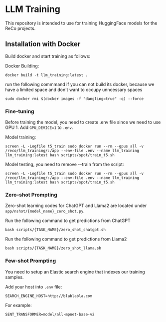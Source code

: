 # LLM Training

This repository is intended to use for training HuggingFace models for the ReCo projects.

## Installation with Docker

Build docker and start training as follows:

Docker Building:

```shell
docker build -t llm_training:latest .
```

run the following commmand if you can not build its docker, because we have a limited space and don't want to occupy
unncessary spaces

```shell
sudo docker rmi $(docker images -f "dangling=true" -q) --force
```

### Fine-tuning

Before training the model, you need to create .env file since we need to use GPU 1. Add `GPU_DEVICE=1` to `.env`.

Model training:

```shell
screen -L -Logfile t5_train sudo docker run --rm --gpus all -v /reco/llm_training/:/app --env-file .env --name llm_training llm_training:latest bash scripts/spot/train_t5.sh
```

Model testing, you need to remove --train from the script:

```shell
screen -L -Logfile t5_train sudo docker run --rm --gpus all -v /reco/llm_training/:/app --env-file .env --name llm_training llm_training:latest bash scripts/spot/train_t5.sh
```

### Zero-shot Prompting

Zero-shot learning codes for ChatGPT and Llama2 are located under `app/nshot/{model_name}_zero_shot.py`.

Run the following command to get predictions from ChatGPT

```shell
bash scripts/{TASK_NAME}/zero_shot_chatgpt.sh
```

Run the following command to get predictions from Llama2

```shell
bash scripts/{TASK_NAME}/zero_shot_llama.sh
```

### Few-shot Prompting

You need to setup an Elastic search engine that indexes our training samples.

Add your host into `.env` file:

```
SEARCH_ENGINE_HOST=http://blablabla.com
```
For example:

```
SENT_TRANSFORMER=model/all-mpnet-base-v2
```